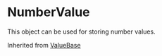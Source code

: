 # NumberValue
This object can be used for storing number values.

Inherited from [ValueBase](../ValueBase)
